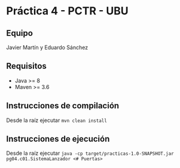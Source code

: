 ﻿# Práctica 4 - PCTR - UBU

## Equipo

Javier Martín y Eduardo Sánchez

## Requisitos

* Java >= 8
* Maven >= 3.6

## Instrucciones de compilación

Desde la raíz ejecutar `mvn clean install`

## Instrucciones de ejecución

Desde la raíz ejecutar `java -cp target/practicas-1.0-SNAPSHOT.jar pg04.c01.SistemaLanzador <# Puertas>`
